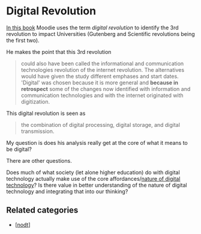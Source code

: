 # Digital Revolution

[In this book](https://books.google.com.au/books?id=1tcyDQAAQBAJ&pg=PA1&lpg=PA1&dq=Universities,+Disruptive+Technologies,+and+Continuity+in+Higher+Education&source=bl&ots=cPx-N5tMrQ&sig=XAfscdrc0BIcYWuRVrmTL5_GNNA&hl=en&sa=X&redir_esc=y#v=onepage&q=digital%20revolution&f=false) Moodie uses the term *digital revolution* to identify the 3rd revolution to impact Universities (Gutenberg and Scientific revolutions being the first two).

He makes the point that this 3rd revolution
> could also have been called the informational and communication technologies revolution of the internet revolution. The alternatives would have given the study different emphases and start dates. 'Digital' was chosen because it is more general and __because in retrospect__ some of the changes now identified with information and communication technologies and with the internet originated with digitization.

This digital revolution is seen as
> the combination of digital processing, digital storage, and digital transmission.

My question is does his analysis really get at the core of what it means to be digital?  

There are other questions.

Does much of what society (let alone higher education) do with digital technology actually make use of the core affordances/[nature of digital technology](http://djon.es/blog/2016/06/27/what-is-the-nature-of-digital-technology-part-1/)?  Is there value in better understanding of the nature of digital technology and integrating that into our thinking?

## Related categories

- [[nodt]]


[//begin]: # "Autogenerated link references for markdown compatibility"
[nodt]: nodt "Nature of Digital Technology"
[//end]: # "Autogenerated link references"